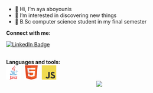 - 👋 Hi, I’m aya aboyounis
- 👀 I’m interested in discovering new things
- 🌱 B.Sc computer science student in my final semester

<strong>Connect with me:</strong> <br> <div id="badges">
  <a href="https://www.linkedin.com/in/aya-aboyounis-softwareengineertobe">
    <img src="https://img.shields.io/badge/LinkedIn-blue?style=for-the-badge&logo=linkedin&logoColor=white" alt="LinkedIn Badge"/>
  </a>
</div>
<br>
<strong>Languages and tools:</strong>
<div>
  <img src="https://github.com/devicons/devicon/blob/master/icons/java/java-original-wordmark.svg" title="Java" alt="Java" width="40" height="40"/>&nbsp;
<img src="https://github.com/devicons/devicon/blob/master/icons/html5/html5-original.svg" title="HTML5" alt="HTML" width="40" height="40"/>&nbsp;
  <img src="https://github.com/devicons/devicon/blob/master/icons/javascript/javascript-original.svg" title="JavaScript" alt="JavaScript" width="40" height="40"/>&nbsp;
</div>
  <div id="header" align="center">
  <img src="https://media0.giphy.com/media/Dh5q0sShxgp13DwrvG/giphy.gif?cid=ecf05e47u54v5n8thf6u902w6i97dqt6n2lv4hzyc2vf23q3&rid=giphy.gif&ct=g" width="200"/>
</div>



<!---
ayaaboyounis/ayaaboyounis is a ✨ special ✨ repository because its `README.md` (this file) appears on your GitHub profile.
You can click the Preview link to take a look at your changes.
--->
